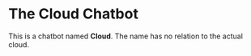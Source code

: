 # The Cloud Chatbot

This is a chatbot named **Cloud**. The name has no relation to the actual cloud.
